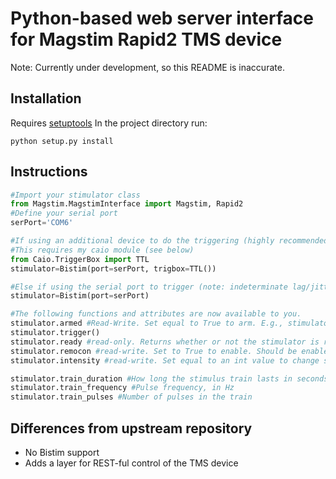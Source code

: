 # Python-based web server interface for Magstim Rapid2 TMS device
Note: Currently under development, so this README is inaccurate.

## Installation

Requires [setuptools](https://pypi.python.org/pypi/setuptools#installation-instructions)
In the project directory run: 
```
python setup.py install
```

## Instructions

```python
#Import your stimulator class
from Magstim.MagstimInterface import Magstim, Rapid2
#Define your serial port
serPort='COM6'

#If using an additional device to do the triggering (highly recommended), try this
#This requires my caio module (see below)
from Caio.TriggerBox import TTL 
stimulator=Bistim(port=serPort, trigbox=TTL())

#Else if using the serial port to trigger (note: indeterminate lag/jitter!)
stimulator=Bistim(port=serPort)

#The following functions and attributes are now available to you.
stimulator.armed #Read-Write. Set equal to True to arm. E.g., stimulator.armed = True
stimulator.trigger()
stimulator.ready #read-only. Returns whether or not the stimulator is ready. Note that Bistim does not support this feature.
stimulator.remocon #read-write. Set to True to enable. Should be enabled by default on stimulator init.
stimulator.intensity #read-write. Set equal to an int value to change stimulator intensity. e.g. stimulator.intensity = 30

stimulator.train_duration #How long the stimulus train lasts in seconds
stimulator.train_frequency #Pulse frequency, in Hz
stimulator.train_pulses #Number of pulses in the train
```

## Differences from upstream repository

* No Bistim support
* Adds a layer for REST-ful control of the TMS device
